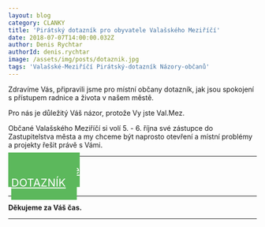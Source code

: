 ```yaml
---
layout: blog
category: CLANKY
title: 'Pirátský dotazník pro obyvatele Valašského Meziříčí'
date: 2018-07-07T14:00:00.032Z
author: Denis Rychtar
authorId: denis.rychtar
image: /assets/img/posts/dotaznik.jpg
tags: 'Valašské-Meziříčí Pirátský-dotazník Názory-občanů'
---
```


Zdravíme Vás, připravili jsme pro místní občany dotazník, jak jsou spokojení s přístupem radnice a života v našem městě.

Pro nás je důležitý Váš názor, protože Vy jste Val.Mez. 

Občané Valašského Meziříčí si volí 5. - 6. října své zástupce do Zastupitelstva města a my chceme být naprosto otevření a místní problémy a projekty řešit právě s Vámi.

- - -

<div class="row">
  <div class="medium-12 large-12 columns">
    <div id="tlacitko" style="    text-align: center;">
        <a href="https://docs.google.com/forms/d/e/1FAIpQLScEOvYr2s9TIJviutb2MSne29u3G95ngLl1iVP6I4yj4qxDMg/viewform" target="_blank" style="width: 290px; margin-top: 10px; text-align: center; padding: 22px; font-size: 22px; background-color: #5cb85c;border-color: #5cb85c; color: white;" class="c-cta-button c-cta-button--primary">
          Zde vyplňte
          <br> DOTAZNÍK
        </a>
    </div>
  </div>
</div>

- - -

**Děkujeme za Váš čas.**

- - -

